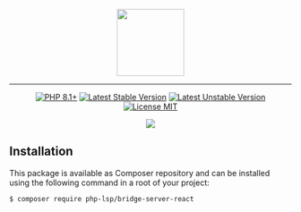 <p align="center">
    <a href="https://github.com/php-lsp" target="_blank">
        <img src="https://avatars.githubusercontent.com/u/153323085?s=120" width="120">
    </a>
</p>

---

<p align="center">
    <a href="https://packagist.org/packages/php-lsp/bridge-server-react"><img src="https://poser.pugx.org/php-lsp/bridge-server-react/require/php?style=for-the-badge" alt="PHP 8.1+"></a>
    <a href="https://packagist.org/packages/php-lsp/bridge-server-react"><img src="https://poser.pugx.org/php-lsp/bridge-server-react/version?style=for-the-badge" alt="Latest Stable Version"></a>
    <a href="https://packagist.org/packages/php-lsp/bridge-server-react"><img src="https://poser.pugx.org/php-lsp/bridge-server-react/v/unstable?style=for-the-badge" alt="Latest Unstable Version"></a>
    <a href="https://raw.githubusercontent.com/php-lsp/bridge-server-react/blob/master/LICENSE"><img src="https://poser.pugx.org/php-lsp/bridge-server-react/license?style=for-the-badge" alt="License MIT"></a>
</p>
<p align="center">
    <a href="https://github.com/php-lsp/bridge-server-react/actions"><img src="https://github.com/php-lsp/bridge-server-react/workflows/tests/badge.svg"></a>
</p>

## Installation

This package is available as Composer repository and can be 
installed using the following command in a root of your project:

```sh
$ composer require php-lsp/bridge-server-react
```
